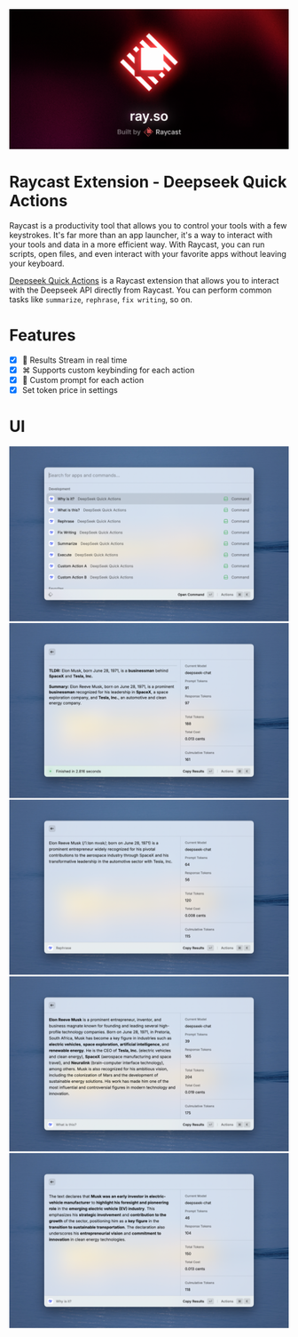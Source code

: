 <img width="1024" src="assets/og-image.png" alt="ray.so">

<!-- TEXT_SECTION:header:END -->

# Raycast Extension - Deepseek Quick Actions

Raycast is a productivity tool that allows you to control your tools with a few keystrokes. It's far more than an app launcher, it's a way to interact with your tools and data in a more efficient way. With Raycast, you can run scripts, open files, and even interact with your favorite apps without leaving your keyboard.

[Deepseek Quick Actions](https://www.raycast.com/ViGeng/deepseeker?via=ViGeng) is a Raycast extension that allows you to interact with the Deepseek API directly from Raycast. You can perform common tasks like `summarize`, `rephrase`, `fix writing`, so on.


# Features
- [x] 🚀 Results Stream in real time
- [x] ⌘ Supports custom keybinding for each action
- [x] 📄 Custom prompt for each action
- [x] Set token price in settings

# UI
![alt text](assets/deepseeker-1.png)
![alt text](assets/deepseeker-2.png)
![alt text](assets/deepseeker-3.png)
![alt text](assets/deepseeker-4.png)
![alt text](assets/deepseeker-5.png)
